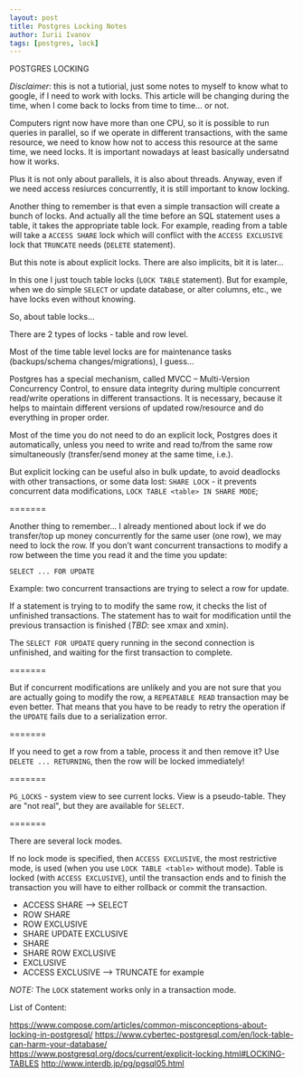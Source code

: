 ```yaml
---
layout: post
title: Postgres Locking Notes
author: Iurii Ivanov
tags: [postgres, lock]
---
```


POSTGRES LOCKING

*Disclaimer*: this is not a tutiorial, just some notes to myself to know what to google, if I need to work with locks.
This article will be changing during the time, when I come back to locks from time to time... or not.

Computers rignt now have more than one CPU, so it is possible to run queries in parallel,
so if we operate in different transactions, with the same resource,
we need to know how not to access this resource at the same time, we need locks. It is important nowadays at least basically 
undersatnd how it works. 

Plus it is not only about parallels, it is also about threads. Anyway, even if we need access resiurces concurrently, it is 
still important to know locking.

Another thing to remember is that even a simple transaction will create a bunch of locks.
And actually all the time before an SQL statement uses a table,
it takes the appropriate table lock.
For example, reading from a table will take a `ACCESS SHARE`
lock which will conflict with the `ACCESS EXCLUSIVE` lock that `TRUNCATE` needs (`DELETE` statement).

But this note is about explicit locks.
There are also implicits, bit it is later...

In this one I just touch table locks (`LOCK TABLE` statement).
But for example, when we do simple `SELECT` or update database, or alter columns, etc., we have locks even without knowing.

So, about table locks...

There are 2 types of locks - table and row level.

Most of the time table level locks are for maintenance tasks (backups/schema changes/migrations), I guess...

Postgres has a special mechanism, called MVCC – Multi-Version Concurrency Control, to ensure data integrity during multiple
concurrent read/write operations in different transactions. It is necessary,
because it helps to maintain different versions of updated row/resource and do everything in proper order.

Most of the time you do not need to do an explicit lock,
Postgres does it automatically, unless you need to write and read to/from the same row simultaneously
(transfer/send money at the same time, i.e.).

But explicit locking can be useful also in bulk update, to avoid deadlocks with other transactions,
or some data lost: `SHARE LOCK` - it prevents concurrent data modifications, `LOCK TABLE <table> IN SHARE MODE`;

=======

Another thing to remember... I already mentioned about lock if we do transfer/top up money concurrently for the same user
(one row), we may need to lock the row. If you don’t want concurrent transactions to modify a row between
the time you read it and the time you update:

`SELECT ... FOR UPDATE`

Example: two concurrent transactions are trying to select a row for update.

If a statement is trying to to modify the same row, it checks the list of unfinished transactions.
The statement has to wait for modification until the previous transaction is finished (*TBD*: see xmax and xmin).

The `SELECT FOR UPDATE` query running in the second connection is unfinished,
and waiting for the first transaction to complete.

=======

But if concurrent modifications are unlikely and you are not sure that you are actually going to modify the row,
a `REPEATABLE READ` transaction may be even better. 
That means that you have to be ready to retry the operation if the `UPDATE` fails due to a serialization error.

=======

If you need to get a row from a table, process it and then remove it? Use `DELETE ... RETURNING`, then the row will be locked immediately!

=======

`PG_LOCKS` - system view to see current locks. View is a pseudo-table. They are "not real", but they are available for `SELECT`.

=======

There are several lock modes.

If no lock mode is specified, then `ACCESS EXCLUSIVE`, 
the most restrictive mode, is used (when you use `LOCK TABLE <table>` without mode).
Table is locked (with `ACCESS EXCLUSIVE`),
until the transaction ends and to finish the transaction you will have to either rollback or commit the transaction.

- ACCESS SHARE --> SELECT
- ROW SHARE
- ROW EXCLUSIVE
- SHARE UPDATE EXCLUSIVE
- SHARE
- SHARE ROW EXCLUSIVE
- EXCLUSIVE
- ACCESS EXCLUSIVE --> TRUNCATE for example

*NOTE:* The `LOCK` statement works only in a transaction mode.

List of Content:

https://www.compose.com/articles/common-misconceptions-about-locking-in-postgresql/
https://www.cybertec-postgresql.com/en/lock-table-can-harm-your-database/
https://www.postgresql.org/docs/current/explicit-locking.html#LOCKING-TABLES
http://www.interdb.jp/pg/pgsql05.html
